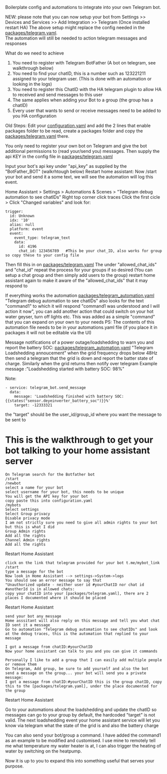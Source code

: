 Boilerplate config and automations to integrate into your own Telegram bot.

NEW: please note that you can now setup your bot from Settings >> Devices and Services >> Add Integration >> Telegram (Once installed restart HA)
The above setup might replace the config needed in the [packages/telegram.yaml](./packages/telegram.yaml).  
The automation will still be needed to action telegram messages and responses

What do we need to achieve
1. You need to register with Telegram BotFather (A bot on telegram, see walkthrough below)
2. You need to find your chatID, this is a number such as 123221211 assigned to your telegram user. (This is done with an automation or looking in the logs)
3. You need to register this ChatID with the HA telegram plugin to allow HA to received and send messages to this user
4. The same applies when adding your Bot to a group (the group has a chatID)
5. Every user that wants to send or receive messages need to be added to you HA configuration


Old Steps:
Edit your [configuration.yaml](./configuration.yaml) and add the 2 lines that enable packages folder to be read, create a packages folder and copy the [packages/telegram.yaml](./packages/telegram.yaml) there.

You only need to register your own bot on Telegram and give the bot additional permissions to (read your/send you) messages.
Then supply the api KEY in the config file
in [packages/telegram.yaml](./packages/telegram.yaml) 

Input your bot's api key under "api_key" as supplied by the "BotFather_BOT" (walkrhtough below)
Restart home assistant:
Now /start your bot and send it a some text, we will see the automation will log this event.

Home Assistant > Settings > Automations & Scenes > "Telegram debug automation to see chatIDs"
Right top corner click traces
Click the first cicle > Click "Changed variables" and look for:
```
trigger:
  id: Unknown
  idx: '10'
  alias: null
  platform: event
  event:
    event_type: telegram_text
    data:
      id: 4196
      chat_id: 123456789   #This be your chat_ID, also works for group so copy these to your config file
```  
Then fill this in on [packages/telegram.yaml](./packages/telegram.yaml)
The under "allowed_chat_ids"
and "chat_id"
repeat the process for your groups if so desired (You can setup a chat group and then simply add users to the group)
restart home assistant again to make it aware of the "allowed_chat_ids" that it may respond to

If everything works the automation [packages/telegram_automation.yaml](./packages/telegram_automation.yaml) 
"Telegram debug automation to see chatIDs" also looks for the text "command1" to which it will respond
"command1 was understood and I will action it now", you can add another action that could switch on your hot water geyser, turn off lights etc. This was added as a simple "command" that you can expand on your own to your needs
PS: The contents of this automation file needs to be in your automations.yaml file (if you place it in packages it will not be editable via the UI)



Message notifications of a power outage/loadshedding to warn you and report the battery SOC:
[packages/telegram_automation.yaml](./packages/telegram_automation.yaml) 
"Telegram Loadshedding annoucement" when the grid frequency drops below 48Hz then send a telegram that the grid is down and report the batter state of charge. Similarly when the grid returns then notify over telegram
Example message :"Loadshedding started with battery SOC: 98%"

Note:
```
- service: telegram_bot.send_message
  data:
    message: 'Loadshedding finished with battery SOC: {{states("sensor.deyeinverter_battery_soc")}}%'
    target: -12333321
```
the "target" should be the user_id/group_id where you want the message to be sent to


This is the walkthrough to get your bot talking to your home assistant server
=============================================================================
```
On Telegram search for the Botfather bot
/start
/newbot
select a name for your bot
select username for your bot, this needs to be unique
You will get the API key for your bot
copy paste this into configuration.yaml
/mybots
Select settings
Select Group privacy
Disable privacy mode
I am not strictly sure you need to give all admin rights to your bot but this is what I did
Group Admin rights
Add all the rights
Channel Admin rights
Add all the rights
```
Restart Home Assistant
```
click on the link that telegram provided for your bot t.me/mybot_link
/start
type a message for the bot
Now look in Home Assistant --> settings->System->logs
You should see an error message to say that
"Unauthorized update - neither user id #yourChatID nor chat id #anotherId is in allowed chats:
copy your chatID into your [packages/telegram.yaml], there are 2 places I documented where it should be placed
```
Restart Home Assistant
```
send your bot any message
Home asssitant will also reply on this message and tell you what chat ID sent it a message
Go to automation "Telegram debug automation to see chatIDs" and look at the debug traces, this is the automation that replied to your message

I got a message from chatID:#yourChatID
Now your home assistant can talk to you and you can give it commands

Personally I like to add a group that I can easily add multiple people or remove them
On Telegram, Add group, be sure to add yourself and also the bot
send a message on the group... your bot will send you a private message:
I got a message from chatID:#yourChatID this is the group chatID, copy this to the [packages/telegram.yaml], under the place documented for the group
```
Restart Home Assistant

Go to your automations about the loadshedding and update the chatID so messages can go to your group by default, the hardcoded "target" is not valid. The next loadshedding event your home assistant service will let you know via telegram what the state of the grid is and also the battery charge

You can also send your bot/group a command. I have added the command1 as an example to be modified and customised. 
I use mine to remotely tell me what temperature my water heater is at, I can also trigger the heating of water by switching on the heatpump.

Now it is up to you to expand this into something useful that serves your purpose.
